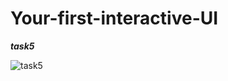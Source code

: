 # Your-first-interactive-UI

***task5***


![task5](https://user-images.githubusercontent.com/47654208/111637859-e9a2f000-8821-11eb-81cb-6b8dce2f375b.jpg)
